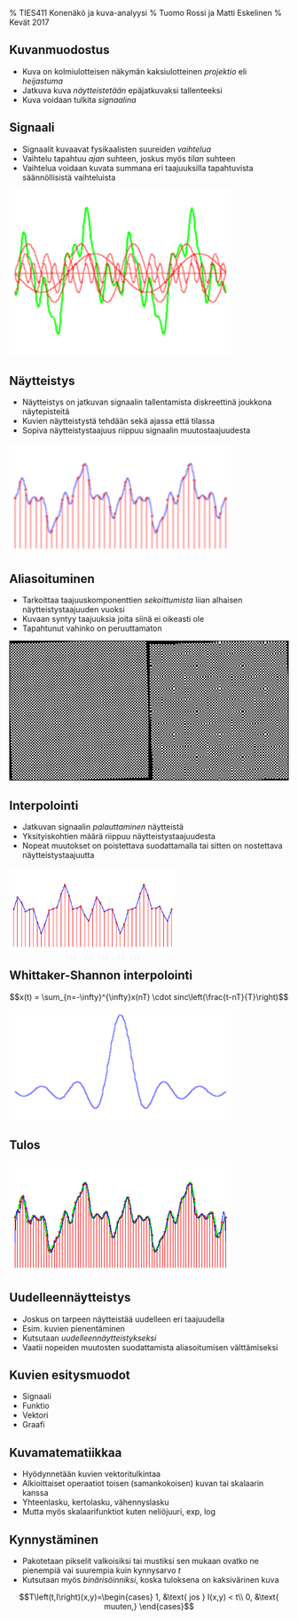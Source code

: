 % TIES411 Konenäkö ja kuva-analyysi
% Tuomo Rossi ja Matti Eskelinen
% Kevät 2017

## Kuvanmuodostus

* Kuva on kolmiulotteisen näkymän kaksiulotteinen *projektio* eli *heijastuma*
* Jatkuva kuva *näytteistetään* epäjatkuvaksi tallenteeksi
* Kuva voidaan tulkita *signaalina*

## Signaali

* Signaalit kuvaavat fysikaalisten suureiden *vaihtelua*
* Vaihtelu tapahtuu *ajan* suhteen, joskus myös *tilan* suhteen
* Vaihtelua voidaan kuvata summana eri taajuuksilla tapahtuvista säännöllisistä
  vaihteluista

![Signaali](images/frequency-components.png)

## Näytteistys

* Näytteistys on jatkuvan signaalin tallentamista diskreettinä joukkona
  näytepisteitä
* Kuvien näytteistystä tehdään sekä ajassa että tilassa
* Sopiva näytteistystaajuus riippuu signaalin muutostaajuudesta

![Signaalin näytteistys](images/sampling.png)

## Aliasoituminen

* Tarkoittaa taajuuskomponenttien *sekoittumista* liian alhaisen
  näytteistystaajuuden vuoksi
* Kuvaan syntyy taajuuksia joita siinä ei oikeasti ole
* Tapahtunut vahinko on peruuttamaton

![Aliasoitunut kuva](images/aliasing.png)

## Interpolointi

* Jatkuvan signaalin *palauttaminen* näytteistä
* Yksityiskohtien määrä riippuu näytteistystaajuudesta
* Nopeat muutokset on poistettava suodattamalla tai sitten on nostettava
  näytteistystaajuutta

![Lineaarisesti interpoloitu signaali](images/linear-interpolated.png)

## Whittaker-Shannon interpolointi

$$x(t) = \sum_{n=-\infty}^{\infty}x(nT) \cdot sinc\left(\frac{t-nT}{T}\right)$$

![$sinc(x)$](images/sinc.png)

## Tulos

![Interpoloitu sinc-funktion avulla](images/sinc-interpolated-comparison.png)

## Uudelleennäytteistys

* Joskus on tarpeen näytteistää uudelleen eri taajuudella
* Esim. kuvien pienentäminen
* Kutsutaan *uudelleennäytteistykseksi*
* Vaatii nopeiden muutosten suodattamista aliasoitumisen välttämiseksi

## Kuvien esitysmuodot

* Signaali
* Funktio
* Vektori
* Graafi

## Kuvamatematiikkaa

* Hyödynnetään kuvien vektoritulkintaa
* Alkioittaiset operaatiot toisen (samankokoisen) kuvan tai skalaarin kanssa
* Yhteenlasku, kertolasku, vähennyslasku
* Mutta myös skalaarifunktiot kuten neliöjuuri, exp, log

## Kynnystäminen

* Pakotetaan pikselit valkoisiksi tai mustiksi sen mukaan ovatko ne pienempiä
  vai suurempia kuin kynnysarvo $t$
* Kutsutaan myös *binärisöinniksi*, koska tuloksena on kaksivärinen kuva

$$T\left(t,I\right)(x,y)=\begin{cases}
                         1, &\text{ jos } I(x,y) < t\\
                         0, &\text{ muuten,}
                        \end{cases}$$
